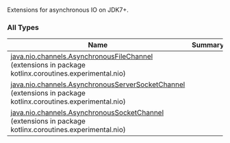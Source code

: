 

Extensions for asynchronous IO on JDK7+.

### All Types

| Name | Summary |
|---|---|
| [java.nio.channels.AsynchronousFileChannel](../kotlinx.coroutines.experimental.nio/java.nio.channels.-asynchronous-file-channel/index.md) (extensions in package kotlinx.coroutines.experimental.nio) |  |
| [java.nio.channels.AsynchronousServerSocketChannel](../kotlinx.coroutines.experimental.nio/java.nio.channels.-asynchronous-server-socket-channel/index.md) (extensions in package kotlinx.coroutines.experimental.nio) |  |
| [java.nio.channels.AsynchronousSocketChannel](../kotlinx.coroutines.experimental.nio/java.nio.channels.-asynchronous-socket-channel/index.md) (extensions in package kotlinx.coroutines.experimental.nio) |  |
